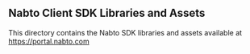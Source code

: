 ## Nabto Client SDK Libraries and Assets

This directory contains the Nabto SDK libraries and assets available at https://portal.nabto.com
